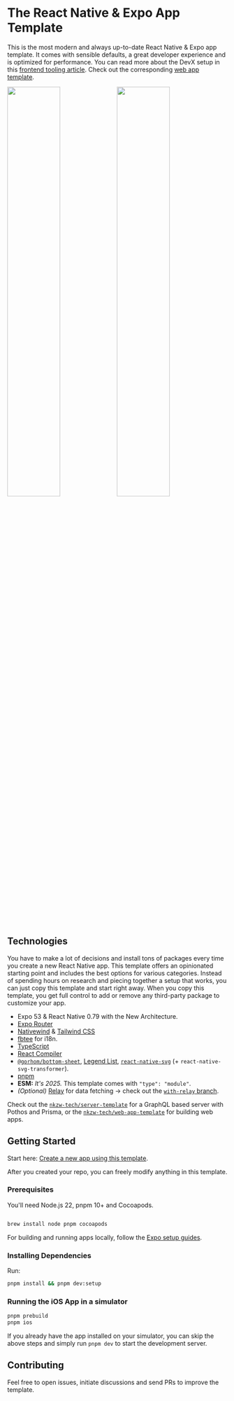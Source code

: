 # The React Native & Expo App Template

This is the most modern and always up-to-date React Native & Expo app template. It comes with sensible defaults, a great developer experience and is optimized for performance. You can read more about the DevX setup in this [frontend tooling article](https://cpojer.net/posts/fastest-frontend-tooling-in-2022). Check out the corresponding [web app template](https://github.com/nkzw-tech/vite-ts-react-tailwind-template).

<img src="https://github.com/user-attachments/assets/91a4b790-fde8-46f9-8052-1f678b319fbf" width="49%" />
<img src="https://github.com/user-attachments/assets/e93b1a95-cd44-4df8-9b6d-8ae797810375" width="49%" />

## Technologies

You have to make a lot of decisions and install tons of packages every time you create a new React Native app. This template offers an opinionated starting point and includes the best options for various categories. Instead of spending hours on research and piecing together a setup that works, you can just copy this template and start right away. When you copy this template, you get full control to add or remove any third-party package to customize your app.

- Expo 53 & React Native 0.79 with the New Architecture.
- [Expo Router](https://docs.expo.dev/router/introduction/)
- [Nativewind](https://www.nativewind.dev/) & [Tailwind CSS](https://tailwindcss.com/)
- [fbtee](https://github.com/nkzw-tech/fbtee) for i18n.
- [TypeScript](https://www.typescriptlang.org)
- [React Compiler](https://react.dev/learn/react-compiler)
- [`@gorhom/bottom-sheet`](https://github.com/gorhom/react-native-bottom-sheet), [Legend List](https://github.com/LegendApp/legend-list), [`react-native-svg`](https://github.com/software-mansion/react-native-svg) (+ `react-native-svg-transformer`).
- [pnpm](https://pnpm.io/)
- **ESM:** _It's 2025._ This template comes with `"type": "module"`.
- _(Optional)_ [Relay](https://relay.dev/) for data fetching -> check out the [`with-relay` branch](https://github.com/nkzw-tech/expo-app-template/tree/with-relay).

Check out the [`nkzw-tech/server-template`](https://github.com/nkzw-tech/server-template) for a GraphQL based server with Pothos and Prisma, or the [`nkzw-tech/web-app-template`](https://github.com/nkzw-tech/web-app-template) for building web apps.

## Getting Started

Start here: [Create a new app using this template](https://github.com/new?template_name=expo-app-template&template_owner=nkzw-tech).

After you created your repo, you can freely modify anything in this template.

### Prerequisites

You'll need Node.js 22, pnpm 10+ and Cocoapods.

```bash

brew install node pnpm cocoapods
```

For building and running apps locally, follow the [Expo setup guides](https://docs.expo.dev/get-started/set-up-your-environment/?platform=ios&device=simulated).

### Installing Dependencies

Run:

```bash
pnpm install && pnpm dev:setup
```

### Running the iOS App in a simulator

```bash
pnpm prebuild
pnpm ios
```

If you already have the app installed on your simulator, you can skip the above steps and simply run `pnpm dev` to start the development server.

## Contributing

Feel free to open issues, initiate discussions and send PRs to improve the template.

